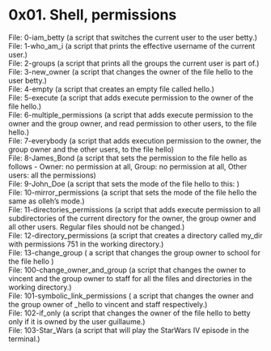 <h1> 0x01. Shell, permissions </h1>
File: 0-iam_betty (a script that switches the current user to the user betty.)  <br />
File: 1-who_am_i  (a script that prints the effective username of the current user.) <br />
File: 2-groups  (a script that prints all the groups the current user is part of.)  <br />
File: 3-new_owner  (a script that changes the owner of the file hello to the user betty.) <br />
File: 4-empty  (a script that creates an empty file called hello.) <br />
File: 5-execute  (a script that adds execute permission to the owner of the file hello.)  <br />
File: 6-multiple_permissions  (a script that adds execute permission to the owner and the group owner, and read permission to other users, to the file hello.)  <br />
File: 7-everybody  (a script that adds execution permission to the owner, the group owner and the other users, to the file hello)  <br />
File: 8-James_Bond  (a script that sets the permission to the file hello as follows - Owner: no permission at all, Group: no permission at all, Other users: all the permissions)  <br />
File: 9-John_Doe  (a script that sets the mode of the file hello to this: ) <br />
File: 10-mirror_permissions  (a script that sets the mode of the file hello the same as olleh’s mode.)  <br />
File: 11-directories_permissions  (a script that adds execute permission to all subdirectories of the current directory for the owner, the group owner and all other users. Regular files should not be changed.)  <br />
File: 12-directory_permissions  (a script that creates a directory called my_dir with permissions 751 in the working directory.)  <br />
File: 13-change_group ( a script that changes the group owner to school for the file hello ) <br />
File: 100-change_owner_and_group (a script that changes the owner to vincent and the group owner to staff for all the files and directories in the working directory.) <br />
File: 101-symbolic_link_permissions ( a script that changes the owner and the group owner of _hello to vincent and staff respectively.) <br />
File: 102-if_only (a script that changes the owner of the file hello to betty only if it is owned by the user guillaume.) <br />
File: 103-Star_Wars (a script that will play the StarWars IV episode in the terminal.) <br />
